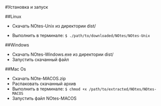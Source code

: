 #Установка и запуск

##Linux
- Скачать NOtes-Unix из директории dist/

- Выполнить в терминале: ```$ ./path/to/downloaded/NOtes/NOtes-Unix```

##Windows
- Скачать NOtes-Windows.exe из директории dist/
- Запустить скачанный файл

##Mac Os
- Скачать NOte-MACOS.zip
- Распаковать скачанный архив
- Выполнить в терминале: ```$ chmod +x /path/to/extracted/NOtes/NOtes-MACOS```
- Запустить файл NOtes-MACOS